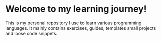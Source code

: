 # Welcome to my learning journey!

This is my personal repository I use to learn various programming languages. It mainly contains exercises, guides, templates small projects and loose code snippets.
